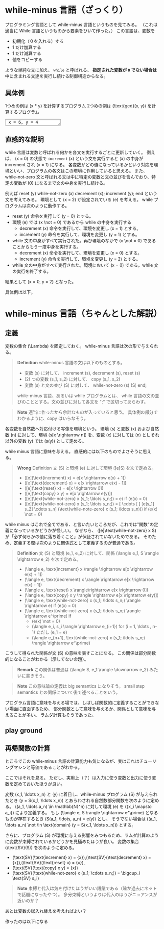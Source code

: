 # while-minus 言語（ざっくり）
プログラミング言語として while-minus 言語というものを見てみる。
（これは適当に While 言語というものから要素をひいて作った。）
この言語は、変数を 
- 初期化（０を入れる）する
- 1 だけ加算する
- 1 だけ減算する
- 値をコピーする

ような単純な文に加え、
`while` と呼ばれる、 **指定された変数が `0` でない場合は** 中に含まれる文達を実行し続ける制御構造からなる。

## 具体例

1つめの例は \(x * y\) を計算するプログラム
2つめの例は \(\text{gcd}(x, y)\) を計算するプログラム

<script type="module">
    import { load, WhileMinusLangViewModel } from "../assets/generated/while_minus_lang/while_minus_lang_glue.js";
    import { TextAreaSource, TextDefinedSource, UserControls } from "../assets/utils.js";
    await load();

    let res1 = await fetch("../assets/component/models_of_computation/while_minus_lang_multiplication.txt");
    let txt1 = await res1.text();

    let code_input1 = new TextDefinedSource(txt1);
    let tape_input1 = new TextDefinedSource("x=5, y=3");
    let control1 = new UserControls("control1");

    let view1 = new WhileMinusLangViewModel(code_input1, tape_input1, control1, "view1");

    let res2 = await fetch("../assets/component/models_of_computation/while_minus_lang_gcd.txt");
    let txt2 = await res2.text();

    let code_input2 = new TextDefinedSource(txt2);
    let tape_input2 = new TextAreaSource("user_defined");
    let control2 = new UserControls("control2");

    let view2 = new WhileMinusLangViewModel(code_input2, tape_input2, control2, "view2");
</script>

<div id="machine1">
    <div id="control1"></div>
    <div id="view1">
    </div>
</div>

<div id="machine2">
    <div id="control2"></div>
    <textarea id="user_defined" rows="1" cols="20"> x = 6, y = 4 </textarea>
    <div id="view2">
    </div>
</div>

## 直感的な説明
while 言語は変数と呼ばれる何かを各文を実行するごとに更新していく。
例えば、 \(x = 0\) の状態で `increment` \(x\) という文を実行すると \(x\) の中身が increment され \(x = 1\) になる。
各変数がどの値になっているかという対応を環境といい、プログラムの各文はこの環境に作用していると思える。
また、 while-not-zero 文と呼ばれる文は中に特定の変数と文の並びを含んでおり、特定の変数が \(0\) になるまで文の中身を実行し続ける。

例えば reset \(y\) while-not-zero \(x\) decrement \(x\); increment \(y\); end という文を考えてみる。
環境として \(x = 2\) が設定されている \(e\) を考える。
while プログラムは次のように動作する。
- reset \(y\) 命令を実行して \(y = 0\) とする。
- 環境 \(e\) では \(x \not = 0\) であるから while の中身を実行する
    - decrement \(x\) 命令を実行して、環境を変更し \(x = 1\) とする。
    - increment \(y\) 命令を実行して、環境を変更し \(y = 1\) とする。 
- while 文の中身がすべて実行された。再び環境のなかで \(x \not = 0\) であることからもう一度中身を実行する。
    - decrement \(x\) 命令を実行して、環境を変更し \(x = 0\) とする。
    - increment \(y\) 命令を実行して、環境を変更し \(y = 2\) とする。 
- while 文の中身がすべて実行された。環境において \(x = 0\) である。while 文の実行を終了する。

結果として \(x = 0, y = 2\) となった。

具体例は以下。

# while-minus 言語（ちゃんとした解説）

## 定義
変数の集合 \(\Lambda\) を固定しておく。
while-minus 言語は次の形で与えられる。

> **Definition**
> while-minus 言語の文は以下のものとする。
> - 変数 \(s\) に対して、 increment \(s\), decrement \(s\), reset \(s\)
> - \(2\) つの変数 \(s_1, s_2\) に対して、 copy \(s_1, s_2\)
> - 変数 \(s\) と文の並び \(S\) に対して、 while-not-zero \(s\) \(S\) end;
> 
> while-minus 言語、あるいは while プログラムとは、 while 言語の文の並びのこととする。文の並びに対して各文を ";" で区切ってあらわす。

> **Note**
> 適当に作ったから余計なものが入っていると思う。
> 具体例の部分でわかるように、copy はいらなそう。

各変数を自然数へ対応付ける写像を環境という。
環境 \(s\) と変数 \(x\) および自然数 \(n\) に対して、環境 \(s[x \rightarrow n]\) を、変数 \(x\) に対しては \(n\) としそれ以外の変数 \(y\) では \(s(y)\) として定める。

while minus 言語に意味を与える。
直感的には以下のものでよさそうに思える。

> **Wrong** Definition
> 文 \(S\) と環境 \(e\) に対して環境 \([e]S\) を次で定める。
> - \([e](\text{increment} x) = e[x \rightarrow e(x) + 1]\)
> - \([e](\text{decrement} x) = e[x \rightarrow e(x) - 1]\)
> - \([e](\text{reset} x) = e[x \rightarrow 0]\)
> - \([e](\text{copy} x y) = e[x \rightarrow e(y)]\)
> - \([e](\text{while-not-zero} x (s_1; \ldots s_n;)) = e\) if \(e(x) = 0\) 
> - \([e](\text{while-not-zero} x (s_1; \ldots s_n;)) = [ \cdots [ [ [e]s_1] s_2] \cdots s_n] (\text{while-note-zero} x (s_1; \ldots s_n))\) if \(e(x) \not = 0\)
> 
while minus はこれで全てである、と言いたいところだが、これでは"関数"の定義になっているかどうかが怪しい。
なぜなら、 \([e]\text{while-not-zero} x S\) が「必ず何らかの値に落ち着くこと」が保証されていないためである。
そのため、定義する際は次のように関係式として定義するのが普通である。

> **Definition**
> 文 \(S\) と環境 \(e_1, e_2\) に対して、関係 \(\langle e_1, S \rangle \rightarrow e_2\) を次で定める。
> - \(\langle e, \text{increment} x \rangle \rightarrow e[x \rightarrow e(x) + 1]\)
> - \(\langle e, \text{decrement} x \rangle \rightarrow e[x \rightarrow e(x) - 1]\)
> - \(\langle e, \text{reset} x \rangle\rightarrow e[x \rightarrow 0]\)
> - \(\langle e, \text{copy} x y \rangle \rightarrow e[x \rightarrow e(y)]\)
> - \(\langle e, \text{while-not-zero} x (s_1; \ldots s_n;) \rangle \rightarrow e\) if \(e(x) = 0\) 
> - \(\langle e, \text{while-not-zero} x (s_1; \ldots s_n;) \rangle \rightarrow e^\prime\) if
>   - \(e(x) \not = 0\)
>   - \(\langle e_i, s_i \rangle \rightarrow e_{i+1}\) for \(i = 1, \ldots , n-1\) ただし \(e_1 = e\)
>   - \(\langle e_{n+1}, \text{while-not-zero} x (s_1; \ldots s_n;) \rangle \rightarrow e^\prime\)

こうして得られた関係が文 \(S\) の意味を表すことになる。
この関係は部分関数的になることがわかる（示してない命題）。

> **Remark**
> この関係は普通は \(\langle S, e_1 \rangle \downarrow e_2\) みたいに書きそう。

> **Note**
> この意味論の定義は big semantics になりそう。
> small step semantics との関係について後で述べることをいう。

プログラム言語に意味を与える場では、しばしば関数的に定義することができない場面に直面するため、
部分関数として意味を与えるか、関係として意味を与えることが多い。
ラムダ計算もそうであった。

## play ground

<component id="while_minus_lang_playground">

## 再帰関数の計算

ところでこの while-minus 言語の計算能力も気になるが、実はこれはチューリングマシンと等価であることがわかる。

ここではそれを見る。
ただし、実用上（？）は入力に使う変数と出力に使う変数を定めておいたほうが良い。

変数 \(x_1, \ldots x_n\) と \(y\) に着目し、while-minus プログラム \(S\) が与えられたとき
\(y = S(x_1, \ldots x_n)\) とあらわされる自然数部分関数を次のように定める。
\((a_1, \ldots a_n) \in \mathbb{N}^n\) に対して環境 \(e\) を \(\{x_i \mapsto a_i\}\) により定義する。
もし \(\langle e, S \rangle \rightarrow e^\prime\) となるものが存在するとき \(S(a_1, \ldots, a_n) = e(y)\) とし、
そうでない場合は \((a_1, \ldots a_n) \not \in \text{domain} (y = S(x_1, \ldots x_n))\) とする。

さらに、プログラム \(S\) が環境に与える影響をみつもるため、ラムダ計算のように変数が束縛されているかどうかを見極めたほうが良い。
変数の集合 \(\text{SV}(S)\) を次のように定める。
- \(\text{SV}(\text{increment} x) = \{x\}\),\(\text{SV}(\text{decrement} x) = \{x\}\),\(\text{SV}(\text{reset} x) = \{x\}\),
- \(\text{SV}(\text{copy} x y) = \{x\}\)
- \(\text{SV}(\text{while-not-zero} x (s_1; \cdots s_n;)) = \bigcup_i \text{SV} s_i)

> **Note**
> 束縛と代入は気を付けたほうがいい語彙である（確か過去にネットで話題になったやつ）。
> 多分束縛というよりは代入のほうがニュアンスが近いのか？

あとは変数の総入れ替えを考えればよい？

作ったのは以下になる

<component id="recursive_function_to_while_minus_lang">
